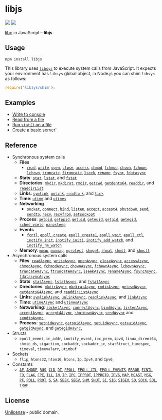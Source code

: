# libjs

[![][npm-badge]][npm-url] [![][travis-badge]][travis-url]

[libc](https://en.wikipedia.org/wiki/C_standard_library) in JavaScript&mdash;**libjs**.


## Usage

```shell
npm install libjs
```

This library uses [`libsys`](https://github.com/streamich/libsys) to execute system calls from JavaScript.
It expects your environment has `libsys` global object, in Node.js you can shim `libsys` as follows:

```js
require('libsys/shim');
```


## Examples

- [Write to console](./docs/examples/write-to-console.md)
- [Read from a file](./docs/examples/read-file.md)
- [Run `stat()` on  a file](./docs/examples/stat.md)
- [Create a basic server`](./docs/examples/server.md)


## Reference

- Synchronous system calls
   - __Files__
      - [`read`](./docs/reference/read.md),
        [`write`](./docs/reference/write.md),
        [`open`](./docs/reference/open.md),
        [`close`](./docs/reference/close.md),
        [`access`](./docs/reference/ADD.md),
        [`chmod`](./docs/reference/ADD.md),
        [`fchmod`](./docs/reference/ADD.md),
        [`chown`](./docs/reference/ADD.md),
        [`fchown`](./docs/reference/ADD.md),
        [`lchown`](./docs/reference/ADD.md),
        [`truncate`](./docs/reference/ADD.md),
        [`ftruncate`](./docs/reference/ADD.md),
        [`lseek`](./docs/reference/ADD.md),
        [`rename`](./docs/reference/ADD.md),
        [`fsync`](./docs/reference/ADD.md),
        [`fdatasync`](./docs/reference/ADD.md)
   - __Stats__:
     [`stat`](./docs/reference/ADD.md),
     [`lstat`](./docs/reference/ADD.md),
     and [`fstat`](./docs/reference/ADD.md)
   - __Directories__:
     [`mkdir`](./docs/reference/ADD.md),
     [`mkdirat`](./docs/reference/ADD.md),
     [`rmdir`](./docs/reference/ADD.md),
     [`getcwd`](./docs/reference/ADD.md),
     [`getdents64`](./docs/reference/ADD.md),
     [`readdir`](./docs/reference/ADD.md),
     and [`readdirList`](./docs/reference/ADD.md)
   - __Links__:
     [`symlink`](./docs/reference/ADD.md),
     [`unlink`](./docs/reference/ADD.md),
     [`readlink`](./docs/reference/ADD.md),
     and [`link`](./docs/reference/ADD.md)
   - __Time__: [`utime`](./docs/reference/ADD.md) and [`utimes`](./docs/reference/ADD.md)
   - __Networking__
      - [`socket`](./docs/reference/ADD.md),
        [`connect`](./docs/reference/ADD.md),
        [`bind`](./docs/reference/ADD.md),
        [`listen`](./docs/reference/ADD.md),
        [`accept`](./docs/reference/ADD.md),
        [`accept4`](./docs/reference/ADD.md),
        [`shutdown`](./docs/reference/ADD.md),
        [`send`](./docs/reference/ADD.md),
        [`sendto`](./docs/reference/ADD.md),
        [`recv`](./docs/reference/ADD.md),
        [`recvfrom`](./docs/reference/ADD.md),
        [`setsockopt`](./docs/reference/ADD.md)
   - __Process__:
     [`getpid`](./docs/reference/ADD.md),
     [`getppid`](./docs/reference/ADD.md),
     [`getuid`](./docs/reference/ADD.md),
     [`geteuid`](./docs/reference/ADD.md),
     [`getgid`](./docs/reference/ADD.md),
     [`getegid`](./docs/reference/ADD.md),
     [`sched_yield`](./docs/reference/ADD.md),
     [`nanosleep`](./docs/reference/ADD.md)
   - __Events__
      - [`fcntl`](./docs/reference/ADD.md),
        [`epoll_create`](./docs/reference/ADD.md),
        [`epoll_create1`](./docs/reference/ADD.md),
        [`epoll_wait`](./docs/reference/ADD.md),
        [`epoll_ctl`](./docs/reference/ADD.md),
        [`inotify_init`](./docs/reference/ADD.md),
        [`inotify_init1`](./docs/reference/ADD.md),
        [`inotify_add_watch`](./docs/reference/ADD.md),
        and [`inotify_rm_watch`](./docs/reference/ADD.md)
   - __Memory__:
     [`mmap`](./docs/reference/ADD.md),
     [`munmap`](./docs/reference/ADD.md),
     [`mprotect`](./docs/reference/ADD.md),
     [`shmget`](./docs/reference/ADD.md),
     [`shmat`](./docs/reference/ADD.md),
     [`shmdt`](./docs/reference/ADD.md),
     and [`shmctl`](./docs/reference/ADD.md)
- Asynchronous system calls
   - __Files__: [`readAsync`](./docs/reference/readAsync.md),
     [`writeAsync`](./docs/reference/writeAsync.md),
     [`openAsync`](./docs/reference/openAsync.md),
     [`closeAsync`](./docs/reference/closeAsync.md),
     [`accessAsync`](./docs/reference/ADD.md),
     [`chmodAsync`](./docs/reference/ADD.md),
     [`fchmodAsync`](./docs/reference/ADD.md),
     [`chownAsync`](./docs/reference/ADD.md),
     [`fchownAsync`](./docs/reference/ADD.md),
     [`lchownAsync`](./docs/reference/ADD.md),
     [`truncateAsync`](./docs/reference/ADD.md),
     [`ftruncateAsync`](./docs/reference/ADD.md),
     [`lseekAsync`](./docs/reference/ADD.md),
     [`renameAsync`](./docs/reference/ADD.md),
     [`fsyncAsync`](./docs/reference/ADD.md),
     [`fdatasyncAsync`](./docs/reference/ADD.md)
   - __Stats__: [`statAsync`](./docs/reference/ADD.md),
     [`lstatAsync`](./docs/reference/ADD.md),
     and [`fstatAsync`](./docs/reference/ADD.md)
   - __Directories__: [`mkdirAsync`](./docs/reference/ADD.md),
     [`mkdiratAsync`](./docs/reference/ADD.md),
     [`rmdirAsync`](./docs/reference/ADD.md),
     [`getcwdAsync`](./docs/reference/ADD.md),
     [`getdents64Async`](./docs/reference/ADD.md),
     and [`readdirListAsync`](./docs/reference/ADD.md)
   - __Links__: [`symlinkAsync`](./docs/reference/ADD.md),
     [`unlinkAsync`](./docs/reference/ADD.md),
     [`readlinkAsync`](./docs/reference/ADD.md),
     and [`linkAsync`](./docs/reference/ADD.md)
   - __Time__: [`utimeAsync`](./docs/reference/ADD.md) and [`utimesAsync`](./docs/reference/ADD.md)
   - __Networking__: [`socketAsync`](./docs/reference/ADD.md),
     [`connectAsync`](./docs/reference/ADD.md),
     [`bindAsync`](./docs/reference/ADD.md),
     [`listenAsync`](./docs/reference/ADD.md),
     [`acceptAsync`](./docs/reference/ADD.md),
     [`accept4Async`](./docs/reference/ADD.md),
     [`shutdownAsync`](./docs/reference/ADD.md),
     [`sendAsync`](./docs/reference/ADD.md)
     and [`sendtoAsync`](./docs/reference/ADD.md),
   - __Process__: [`getpidAsync`](./docs/reference/ADD.md),
     [`getppidAsync`](./docs/reference/ADD.md),
     [`getuidAsync`](./docs/reference/ADD.md),
     [`geteuidAsync`](./docs/reference/ADD.md),
     [`getgidAsync`](./docs/reference/ADD.md),
     and [`getegidAsync`](./docs/reference/ADD.md),
- Structs
   - `epoll_event`,
     `in_addr`,
     `inotify_event`,
     `ipc_perm`,
     `ipv4`,
     `linux_dirent64`,
     `shmid_ds`,
     `sigaction`,
     `sockaddr`,
     `sockaddr_in`,
     `statStruct`,
     `timespec`,
     `timeval`,
     `timevalarr`,
     `utimbuf`
- Sockets
   - `flip`,
     `htons32`,
     `hton16`,
     `htons`,
     `Ip`,
     `Ipv4`,
     and `Ipv6`,
- Constants
   - [`AF`](./src/consts/AF.ts),
     [`AMODE`](./src/consts/AMODE.ts),
     [`BUS`](./src/consts/BUS.ts),
     [`CLD`](./src/consts/CLD.ts),
     [`DT`](./src/consts/DT.ts),
     [`EPOLL`](./src/consts/EPOLL.ts),
     [`EPOLL_CTL`](./src/consts/EPOLL_CTL.ts),
     [`EPOLL_EVENTS`](./src/consts/EPOLL_EVENTS.ts),
     [`ERROR`](./src/consts/ERROR.ts),
     [`FCNTL`](./src/consts/FCNTL.ts),
     [`FD`](./src/consts/FD.ts),
     [`FLAG`](./src/consts/FLAG.ts),
     [`FPE`](./src/consts/FPE.ts),
     [`ILL`](./src/consts/ILL.ts),
     [`IN`](./src/consts/IN.ts),
     [`IP`](./src/consts/IP.ts),
     [`IPC`](./src/consts/IPC.ts),
     [`IPPROT`](./src/consts/IPPROT.ts),
     [`IPPROTO`](./src/consts/IPPROTO.ts),
     [`IPV6`](./src/consts/IPV6.ts),
     [`MAP`](./src/consts/MAP.ts),
     [`MCAST`](./src/consts/MCAST.ts),
     [`MSG`](./src/consts/MSG.ts),
     [`PF`](./src/consts/PF.ts),
     [`POLL`](./src/consts/POLL.ts),
     [`PROT`](./src/consts/PROT.ts),
     [`S`](./src/consts/S.ts),
     [`SA`](./src/consts/SA.ts),
     [`SEEK`](./src/consts/SEEK.ts),
     [`SEGV`](./src/consts/SEGV.ts),
     [`SHM`](./src/consts/SHM.ts),
     [`SHUT`](./src/consts/SHUT.ts),
     [`SI`](./src/consts/SI.ts),
     [`SIG`](./src/consts/SIG.ts),
     [`SIGEV`](./src/consts/SIGEV.ts),
     [`SO`](./src/consts/SO.ts),
     [`SOCK`](./src/consts/SOCK.ts),
     [`SOL`](./src/consts/SOL.ts),
     [`TRAP`](./src/consts/TRAP.ts)


## License

[Unlicense](./LICENSE) - public domain.



[npm-url]: https://www.npmjs.com/package/libjs
[npm-badge]: https://img.shields.io/npm/v/libjs.svg
[travis-url]: https://travis-ci.org/streamich/libjs
[travis-badge]: https://travis-ci.org/streamich/libjs.svg?branch=master

